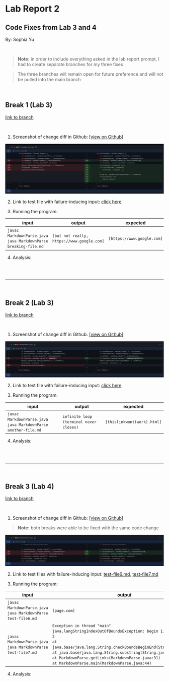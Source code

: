 # **Lab Report 2** 
## Code Fixes from Lab 3 and 4
By: Sophia Yu

<br>

>**Note:** in order to include everything asked in the lab report prompt, I had to create separate branches for my three fixes

>The three branches will remain open for future preference and will not be pulled into the main branch

<br>

## **Break 1 (Lab 3)**
[link to branch](https://github.com/soy001/markdown-parse/tree/Fix-1)

<br>

1. Screenshot of change diff in Github: [[view on Github]](https://github.com/soy001/markdown-parse/commit/17dd3c31c7901e54816ab6c160f028e567795592)


![Image](/screenshots/Pt2_a.PNG)

2. Link to test file with failure-inducing input: [click here](https://github.com/soy001/markdown-parse/blob/Fix-1/breaking-file.md?plain=1)

3. Running the program:

| input | output | expected |
| ----- | ------ | -------- |
| ```javac MarkdownParse.java```<br>```java MarkdownParse breaking-file.md``` | ```[but not really, https://www.google.com]```| ```[https://www.google.com]``` |

4. Analysis:

<br><br>

---

<br>

## **Break 2 (Lab 3)**
[link to branch](https://github.com/soy001/markdown-parse/tree/Fix-2)

<br>

1. Screenshot of change diff in Github: [[view on Github]](https://github.com/soy001/markdown-parse/commit/3ea64ac085c186d1f467f55b82aeda013248fdfe)


![Image](/screenshots/Pt2_b.PNG)

2. Link to test file with failure-inducing input: [click here](https://github.com/soy001/markdown-parse/blob/Fix-2/another-file.md?plain=1)

3. Running the program:

| input | output | expected |
| ----- | ------ | -------- |
| ```javac MarkdownParse.java```<br>```java MarkdownParse another-file.md``` | ```infinite loop (terminal never closes)```| ```[thislinkwont(work).html]``` |

4. Analysis:

<br><br>

---

<br>

## **Break 3 (Lab 4)**
[link to branch](https://github.com/soy001/markdown-parse/tree/Fix-3)

<br>

1. Screenshot of change diff in Github: [[view on Github]](https://github.com/soy001/markdown-parse/commit/12d18c61fafd536eae1df6592d62d1ded632f1b3)
>**Note:** both breaks were able to be fixed with the same code change


![Image](/screenshots/Pt2_c.PNG)

2. Link to test files with failure-inducing input: [test-file6.md](https://github.com/soy001/markdown-parse/blob/Fix-3/test-file6.md?plain=1), [test-file7.md](https://github.com/soy001/markdown-parse/blob/Fix-3/test-file7.md?plain=1)

3. Running the program:

| input | output | expected |
| ----- | ------ | -------- |
| ```javac MarkdownParse.java```<br>```java MarkdownParse test-file6.md``` | ```[page.com]```| ```[]``` |
| ```javac MarkdownParse.java```<br>```java MarkdownParse test-file7.md``` | ```Exception in thread "main" java.langStringIndexOutOfBoundsException: begin 1, end 0, length 2``` <br> ```at java.base/java.lang.String.checkBoundsBeginEnd(String.java:4601)``` <br> ```at java.base/java.lang.String.substring(String.java:2704)``` <br> ```at MarkdownParse.getLinks(MarkdownParse.java:31)``` <br> ```at MarkdownParse.main(MarkdownParse.java:44)``` | ```[]``` |

4. Analysis:

